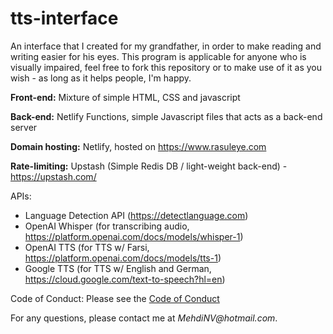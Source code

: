 # tts-interface
An interface that I created for my grandfather, in order to make reading and
writing easier for his eyes. This program is applicable for anyone who is visually
impaired, feel free to fork this repository or to make use of it as you wish -
as long as it helps people, I'm happy.

**Front-end:**
Mixture of simple HTML, CSS and javascript

**Back-end:**
Netlify Functions, simple Javascript files that acts as a back-end server

**Domain hosting:** Netlify, hosted on https://www.rasuleye.com

**Rate-limiting:** Upstash (Simple Redis DB / light-weight back-end) - https://upstash.com/

APIs:
* Language Detection API (https://detectlanguage.com)
* OpenAI Whisper (for transcribing audio, https://platform.openai.com/docs/models/whisper-1)
* OpenAI TTS (for TTS w/ Farsi, https://platform.openai.com/docs/models/tts-1)
* Google TTS (for TTS w/ English and German, https://cloud.google.com/text-to-speech?hl=en)

Code of Conduct: Please see the [Code of Conduct](CodeOfConduct.md)

For any questions, please contact me at _MehdiNV@hotmail.com_.
